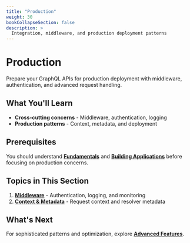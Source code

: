 ```yaml
---
title: "Production"
weight: 30
bookCollapseSection: false
description: >
  Integration, middleware, and production deployment patterns
---
```


# Production

Prepare your GraphQL APIs for production deployment with middleware, authentication, and advanced request handling.

## What You'll Learn

- **Cross-cutting concerns** - Middleware, authentication, logging
- **Production patterns** - Context, metadata, and deployment

## Prerequisites

You should understand **[Fundamentals](../fundamentals/)** and **[Building Applications](../building-applications/)** before focusing on production concerns.

## Topics in This Section

1. **[Middleware](middleware/)** - Authentication, logging, and monitoring
2. **[Context & Metadata](context-metadata/)** - Request context and resolver metadata

## What's Next

For sophisticated patterns and optimization, explore **[Advanced Features](../advanced-features/)**.